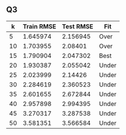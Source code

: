 ## Q3

| k | Train RMSE | Test RMSE | Fit |
| --- | --- | --- | --- |
| 5 	| 1.645974 | 2.156945 | Over |
| 10 	| 1.703955 | 2.08401  | Over |
| 15 	| 1.790904 | 2.047302 | Best |
| 20 	| 1.930387 | 2.055042 | Under |
| 25 	| 2.023999 | 2.14426  | Under |
| 30 	| 2.284619 | 2.360523 | Under |
| 35 	| 2.601655 | 2.672844 | Under |
| 40 	| 2.957898 | 2.994395 | Under |
| 45 	| 3.270317 | 3.287538 | Under |
| 50 	| 3.581351 | 3.566584 | Under |
